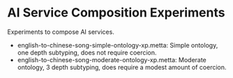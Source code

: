 # AI Service Composition Experiments

Experiments to compose AI services.

- english-to-chinese-song-simple-ontology-xp.metta: Simple ontology,
  one depth subtyping, does not require coercion.
- english-to-chinese-song-moderate-ontology-xp.metta: Moderate
  ontology, 3 depth subtyping, does require a modest amount of
  coercion.
